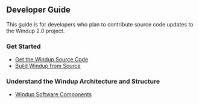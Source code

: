 ## Developer Guide

This guide is for developers who plan to contribute source code updates to the Windup 2.0 project.

### Get Started

* [Get the Windup Source Code](https://github.com/windup/windup/wiki/Dev:-Get-the-Windup-Source-Code)
* [Build Windup from Source](https://github.com/windup/windup/wiki/dev:-Build-Windup-from-Source)

### Understand the Windup Architecture and Structure

* [Windup Software Components](https://github.com/windup/windup/wiki/Dev:-Windup-Software-Components)


